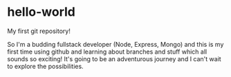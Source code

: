 # hello-world
My first git repository!

So I'm a budding fullstack developer (Node, Express, Mongo) and this is my first time using github and learning about branches and stuff which all sounds so exciting! It's going to be an adventurous journey and I can't wait to explore the possibilities.
